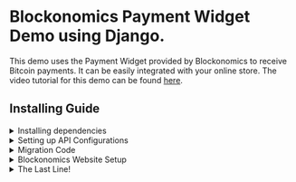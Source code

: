 # Blockonomics Payment Widget Demo using Django.

This demo uses the Payment Widget provided by Blockonomics to receive Bitcoin payments. It can be easily integrated with your online store. The video tutorial for this demo can be found [here](//link).

## Installing Guide

<details>
<summary> Installing dependencies </summary>

* Create a virtual environment using python `python3 -m venv env`
* Activate the virtual environment `source env/bin/activate`
* Install the requirements `pip install -r requirements.txt`

</details>

<details>
<summary> Setting up API Configurations </summary>

* Place your Blockonomics API Key in the `API_KEY` field in the settings.py of NewsPayWall folder, found [here](https://github.com/SyedAnas26/news-paywall/blob/5857c3ea7069e3410d0c021312f525d26955eab2/NewsPayWall/settings.py#L29)

</details>

<details>
<summary> Migration Code </summary>

* `python manage.py migrate`

</details>

<details>
<summary> Blockonomics Website Setup </summary>

* Create your [Blockonomics payment widge](https://www.blockonomics.co/merchants#/buttons?products). Get the UUID of the product and paste in the premium_news.html page, found [here](https://github.com/SyedAnas26/news-paywall/blob/5857c3ea7069e3410d0c021312f525d26955eab2/templates/dashboard/premium_news.html#L69). 
* Go to `OPTIONS` in the PAYMENT BUTTONS/URL tab on [merchants page](https://www.blockonomics.co/merchants). You need to setup the `ORDER HOOK URL` and `Redirection URL`.
* To test the code locally, follow instructions from [this](https://www.youtube.com/watch?v=6Ydk32avIgo) video and make sure to place the `<domain>/payment-webhook` as your order hook url and `<domain>/dashboard` as redirection url. Here `<domain>` is the domain you get from reverse proxy (Ngrok/localtunnel).
* Make sure to save your changes!

</details>

<details>
<summary> The Last Line! </summary>

* `python manage.py runserver`

<p> Now you are all set to locally run the demo! </p>

</details>